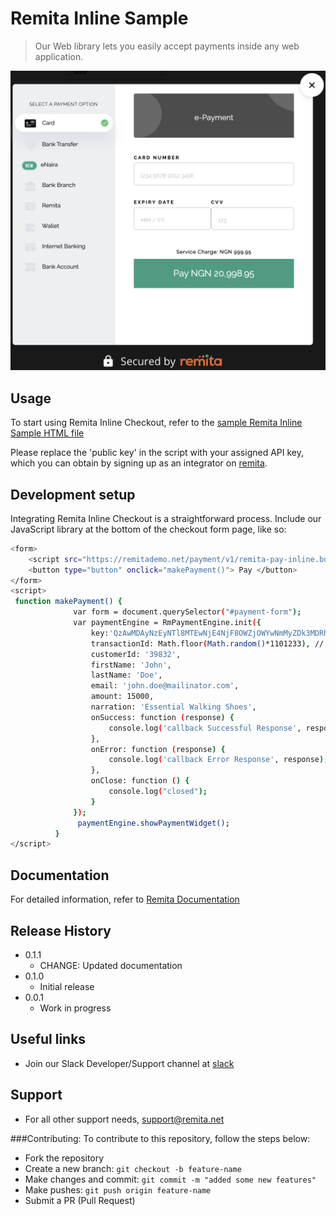 # Remita Inline Sample
> Our Web library lets you easily accept payments inside any web application.

![](payment-image.png)

## Usage

To start using Remita Inline Checkout, refer to the [sample Remita Inline Sample HTML file](remita-inline-sample.html)

Please replace the 'public key' in the script with your assigned API key, which you can obtain by signing up as an integrator on [remita](https://remita.net).

## Development setup

Integrating Remita Inline Checkout is a straightforward process. Include our JavaScript library at the bottom of the checkout form page, like so:
```sh
<form>
    <script src="https://remitademo.net/payment/v1/remita-pay-inline.bundle.js"></script>
    <button type="button" onclick="makePayment()"> Pay </button> 
</form>
<script>
 function makePayment() {
              var form = document.querySelector("#payment-form");
              var paymentEngine = RmPaymentEngine.init({
                  key:'QzAwMDAyNzEyNTl8MTEwNjE4NjF8OWZjOWYwNmMyZDk3MDRhYWM3YThiOThlNTNjZTE3ZjYxOTY5NDdmZWE1YzU3NDc0ZjE2ZDZjNTg1YWYxNWY3NWM4ZjMzNzZhNjNhZWZlOWQwNmJhNTFkMjIxYTRiMjYzZDkzNGQ3NTUxNDIxYWNlOGY4ZWEyODY3ZjlhNGUwYTY=',
                  transactionId: Math.floor(Math.random()*1101233), // Replace with a reference you generated or remove the entire field for us to auto-generate a reference for you. Note that you will be able to check the status of this transaction using this transaction Id
                  customerId: '39832',
                  firstName: 'John',
                  lastName: 'Doe',
                  email: 'john.doe@mailinator.com',
                  amount: 15000,
                  narration: 'Essential Walking Shoes',
                  onSuccess: function (response) {
                      console.log('callback Successful Response', response);
                  },
                  onError: function (response) {
                      console.log('callback Error Response', response);
                  },
                  onClose: function () {
                      console.log("closed");
                  }
              });
               paymentEngine.showPaymentWidget();
          }
</script>

```
## Documentation
For detailed information, refer to [Remita Documentation](https://remita.net/developers/)

## Release History

* 0.1.1
    * CHANGE: Updated documentation
* 0.1.0
    * Initial release
* 0.0.1
    * Work in progress


## Useful links
* Join our Slack Developer/Support channel at [slack](http://bit.ly/RemitaDevSlack)
    
## Support
- For all other support needs, support@remita.net

###Contributing: To contribute to this repository, follow the steps below:

- Fork the repository
- Create a new branch: `git checkout -b feature-name`
- Make changes and commit: `git commit -m "added some new features"`
- Make pushes: `git push origin feature-name`
- Submit a PR (Pull Request)
